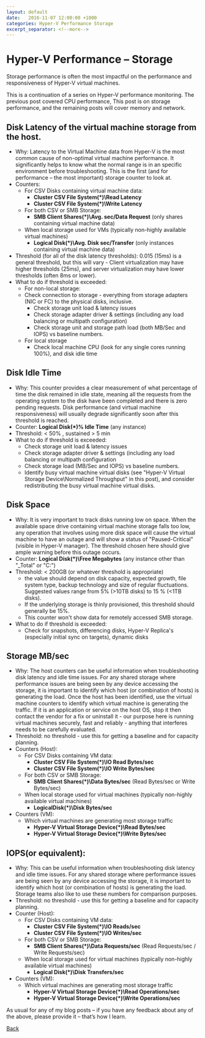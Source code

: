 ```yaml
---
layout: default
date:   2016-11-07 12:00:00 +1000
categories: Hyper-V Performance Storage
excerpt_separator: <!--more-->
---
```

# Hyper-V Performance – Storage

Storage performance is often the most impactful on the performance and responsiveness of Hyper-V virtual machines.
<!--more-->
This is a continuation of a series on Hyper-V performance monitoring. The previous post covered CPU performance, This post is on storage performance, and the remaining posts will cover memory and network.

## Disk Latency of the virtual machine storage from the host.

* Why: Latency to the Virtual Machine data from Hyper-V is the most common cause of non-optimal virtual machine performance. It significantly helps to know what the normal range is in an specific environment before troubleshooting. This is the first (and for performance – the most important) storage counter to look at.
* Counters:
  * For CSV Disks containing virtual machine data:
    * **Cluster CSV File System(*)\Read Latency**
    * **Cluster CSV File System(*)\Write Latency**
  * For both CSV or SMB Storage:
    * **SMB Client Shares(*)\Avg. sec/Data Request** (only shares containing virtual machine data)
  * When local storage used for VMs (typically non-highly available virtual machines)
    * **Logical Disk(*)\Avg. Disk sec/Transfer** (only instances containing virtual machine data)
* Threshold (for all of the disk latency thresholds): 0.015 (15ms) is a general threshold, but this will vary - Client virtualization may have higher thresholds (25ms), and server virtualization may have lower thresholds (often 8ms or lower).
* What to do if threshold is exceeded:
  * For non-local storage:
  * Check connection to storage - everything from storage adapters (NIC or FC) to the physical disks, inclusive.
    * Check storage unit load & latency issues
    * Check storage adapter driver & settings (including any load balancing or multipath configuration)
    * Check storage unit and storage path load (both MB/Sec and IOPS) vs baseline numbers.
  * For local storage
    * Check local machine CPU (look for any single cores running 100%), and disk idle time

## Disk Idle Time

* Why: This counter provides a clear measurement of what percentage of time the disk remained in idle state, meaning all the requests from the operating system to the disk have been completed and there is zero pending requests. Disk performance (and virtual machine responsiveness) will usually degrade significantly soon after this threshold is reached.
* Counter: **Logical Disk(*)\% Idle Time** (any instance)
* Threshold: < 50% , sustained > 5 min
* What to do if threshold is exceeded:
  * Check storage unit load & latency issues
  * Check storage adapter driver & settings (including any load balancing or multipath configuration
  * Check storage load (MB/Sec and IOPS) vs baseline numbers.
  * Identify busy virtual machine virtual disks (see "Hyper-V Virtual Storage Device\Normalized Throughput" in this post), and consider redistributing the busy virtual machine virtual disks.

## Disk Space

* Why: It is very important to track disks running low on space. When the available space drive containing virtual machine storage falls too low, any operation that involves using more disk space will cause the virtual machine to have an outage and will show a status of "Paused-Critical" (visible in Hyper-V manager). The threshold chosen here should give ample warning before this outage occurs.
* Counter: **Logical Disk(*)\Free Megabytes** (any instance other than "_Total" or "C:")
* Threshold: < 200GB (or whatever threshold is appropriate)
  * the value should depend on disk capacity, expected growth, file system type, backup technology and size of regular fluctuations. Suggested values range from 5% (>10TB disks) to 15 % (<1TB disks).
  * If the underlying storage is thinly provisioned, this threshold should generally be 15%.
  * This counter won't show data for remotely accessed SMB storage.
* What to do if threshold is exceeded:
  * Check for snapshots, differencing disks, Hyper-V Replica's (especially initial sync on targets), dynamic disks

## Storage MB/sec

* Why: The host counters can be useful information when troubleshooting disk latency and idle time issues. For any shared storage where performance issues are being seen by any device accessing the storage, it is important to identify which host (or combination of hosts) is generating the load. Once the host has been identified, use the virtual machine counters to identify which virtual machine is generating the traffic. If it is an application or service on the host OS, stop it then contact the vendor for a fix or uninstall it - our purpose here is running virtual machines securely, fast and reliably - anything that interferes needs to be carefully evaluated.
* Threshold: no threshold - use this for getting a baseline and for capacity planning.
* Counters (Host):
  * For CSV Disks containing VM data:
    * **Cluster CSV File System(*)\IO Read Bytes/sec**
    * **Cluster CSV File System(*)\IO Write Bytes/sec**
  * For both CSV or SMB Storage:
    * **SMB Client Shares(*)\Data Bytes/sec** (Read Bytes/sec or Write Bytes/sec)
  * When local storage used for virtual machines (typically non-highly available virtual machines)
    * **LogicalDisk(*)\Disk Bytes/sec**
* Counters (VM):
  * Which virtual machines are generating most storage traffic
    * **Hyper-V Virtual Storage Device(*)\Read Bytes/sec**
    * **Hyper-V Virtual Storage Device(*)\Write Bytes/sec**

## IOPS(or equivalent):

* Why: This can be useful information when troubleshooting disk latency and idle time issues. For any shared storage where performance issues are being seen by any device accessing the storage, it is important to identify which host (or combination of hosts) is generating the load. Storage teams also like to use these numbers for comparison purposes.
* Threshold: no threshold - use this for getting a baseline and for capacity planning.
* Counter (Host):
  * For CSV Disks containing VM data:
    * **Cluster CSV File System(*)\IO Reads/sec**
    * **Cluster CSV File System(*)\IO Writes/sec**
  * For both CSV or SMB Storage:
    * **SMB Client Shares(*)\Data Requests/sec** (Read Requests/sec / Write Requests/sec)
  * When local storage used for virtual machines (typically non-highly available virtual machines)
    * **Logical Disk(*)\Disk Transfers/sec**
* Counters (VM):
  * Which virtual machines are generating most storage traffic
    * **Hyper-V Virtual Storage Device(*)\Read Operations/sec**
    * **Hyper-V Virtual Storage Device(*)\Write Operations/sec**

As usual for any of my blog posts – if you have any feedback about any of the above, please provide it – that’s how I learn.

[Back](./index.md)

